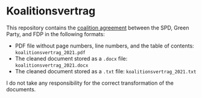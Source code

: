 # Koalitionsvertrag

This repository contains the [coalition agreement](https://www.welt.de/bin/Koalitionsvertrag%202021-2025.pdf_bn-235257672.pdf) between the SPD, Green Party, and FDP in the following formats:

- PDF file without page numbers, line numbers, and the table of contents: `koalitionsvertrag_2021.pdf`
- The cleaned document stored as a `.docx` file: `koalitionsvertrag_2021.docx`
- The cleaned document stored as a `.txt` file: `koalitionsvertrag_2021.txt`

I do not take any responsibility for the correct transformation of the documents. 
